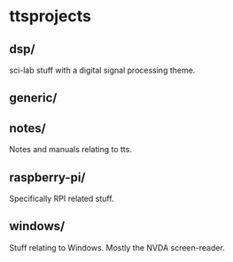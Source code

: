 
# ttsprojects

## dsp/

sci-lab stuff with a digital signal processing theme.

## generic/

## notes/

Notes and manuals relating to tts.

## raspberry-pi/

Specifically RPI related stuff.

## windows/

Stuff relating to Windows. Mostly the NVDA screen-reader.

